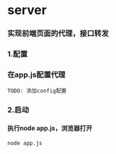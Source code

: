 # server
### 实现前端页面的代理，接口转发
### 1.配置
### 在app.js配置代理
`TODO: 添加config配置`

### 2.启动
#### 执行node app.js，浏览器打开
```bash
node app.js
```
